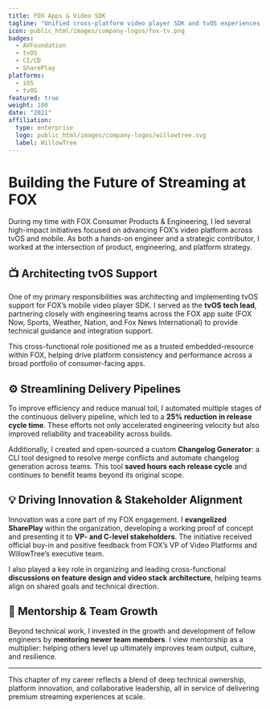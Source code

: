 ```yaml
---
title: FOX Apps & Video SDK
tagline: "Unified cross-platform video player SDK and tvOS experiences for FOX Now, Sports, Nation, and News."
icon: public_html/images/company-logos/fox-tv.png
badges:
  - AVFoundation
  - tvOS
  - CI/CD
  - SharePlay
platforms:
  - iOS
  - tvOS
featured: true
weight: 100
date: "2021"
affiliation:
  type: enterprise
  logo: public_html/images/company-logos/willowtree.svg
  label: WillowTree
---
```


# Building the Future of Streaming at FOX

During my time with FOX Consumer Products & Engineering, I led several high-impact initiatives focused on advancing FOX’s video platform across tvOS and mobile. As both a hands-on engineer and a strategic contributor, I worked at the intersection of product, engineering, and platform strategy.

## 📺 Architecting tvOS Support

One of my primary responsibilities was architecting and implementing tvOS support for FOX’s mobile video player SDK. I served as the **tvOS tech lead**, partnering closely with engineering teams across the FOX app suite (FOX Now, Sports, Weather, Nation, and Fox News International) to provide technical guidance and integration support.

This cross-functional role positioned me as a trusted embedded-resource within FOX, helping drive platform consistency and performance across a broad portfolio of consumer-facing apps.

## ⚙️ Streamlining Delivery Pipelines

To improve efficiency and reduce manual toil, I automated multiple stages of the continuous delivery pipeline, which led to a **25% reduction in release cycle time**. These efforts not only accelerated engineering velocity but also improved reliability and traceability across builds.

Additionally, I created and open-sourced a custom **Changelog Generator**: a CLI tool designed to resolve merge conflicts and automate changelog generation across teams. This tool **saved hours each release cycle** and continues to benefit teams beyond its original scope.

## 💡 Driving Innovation & Stakeholder Alignment

Innovation was a core part of my FOX engagement. I **evangelized SharePlay** within the organization, developing a working proof of concept and presenting it to **VP- and C-level stakeholders**. The initiative received official buy-in and positive feedback from FOX’s VP of Video Platforms and WillowTree’s executive team.

I also played a key role in organizing and leading cross-functional **discussions on feature design and video stack architecture**, helping teams align on shared goals and technical direction.

## 🌱 Mentorship & Team Growth

Beyond technical work, I invested in the growth and development of fellow engineers by **mentoring newer team members**. I view mentorship as a multiplier: helping others level up ultimately improves team output, culture, and resilience.

---

This chapter of my career reflects a blend of deep technical ownership, platform innovation, and collaborative leadership, all in service of delivering premium streaming experiences at scale.
